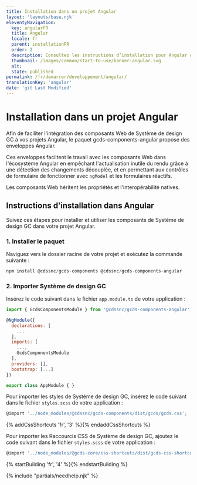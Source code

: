 ```yaml
---
title: Installation dans un projet Angular
layout: 'layouts/base.njk'
eleventyNavigation:
  key: angularFR
  title: Angular
  locale: fr
  parent: installationFR
  order: 2
  description: Consultez les instructions d’installation pour Angular ou les projets basés sur Angular.
  thumbnail: /images/common/start-to-use/banner-angular.svg
  alt:
  state: published
permalink: /fr/demarrer/developpement/angular/
translationKey: 'angular'
date: 'git Last Modified'
---
```


# Installation dans un projet Angular

Afin de faciliter l'intégration des composants Web de Système de design GC à vos projets Angular, le paquet <gcds-link href="{{ links.npmGcdsComponentsAngular }}" external>gcds-components-angular</gcds-link> propose des enveloppes Angular.

Ces enveloppes faciltent le travail avec les composants Web dans l'écosystème Angular en empêchant l'actualisation inutile du rendu grâce à une détection des changements découplée, et en permettant aux contrôles de formulaire de fonctionner avec `ngModel` et les formulaires réactifs.

Les composants Web héritent les propriétés et l'interopérabilité natives.

## Instructions d’installation dans Angular

Suivez ces étapes pour installer et utiliser les composants de Système de design GC dans votre projet Angular.

### 1. Installer le paquet

Naviguez vers le dossier racine de votre projet et exécutez la commande suivante :

```js
npm install @cdssnc/gcds-components @cdssnc/gcds-components-angular
```

### 2. Importer Système de design GC

Insérez le code suivant dans le fichier `app.module.ts` de votre application :

```js
import { GcdsComponentsModule } from '@cdssnc/gcds-components-angular';

@NgModule({
  declarations: [
    ...
  ],
  imports: [
    ...,
    GcdsComponentsModule
  ],
  providers: [],
  bootstrap: [...]
})

export class AppModule { }
```

Pour importer les styles de Système de design GC, insérez le code suivant dans le fichier `styles.scss` de votre application :

```js
@import '../node_modules/@cdssnc/gcds-components/dist/gcds/gcds.css';
```

{% addCssShortcuts 'fr', '3' %}{% endaddCssShortcuts %}

Pour importer les Raccourcis CSS de Système de design GC, ajoutez le code suivant dans le fichier `styles.scss` de votre application :

```js
@import '../node_modules/@gcds-core/css-shortcuts/dist/gcds-css-shortcuts.min.css';
```

{% startBuilding 'fr', '4' %}{% endstartBuilding %}

{% include "partials/needhelp.njk" %}
